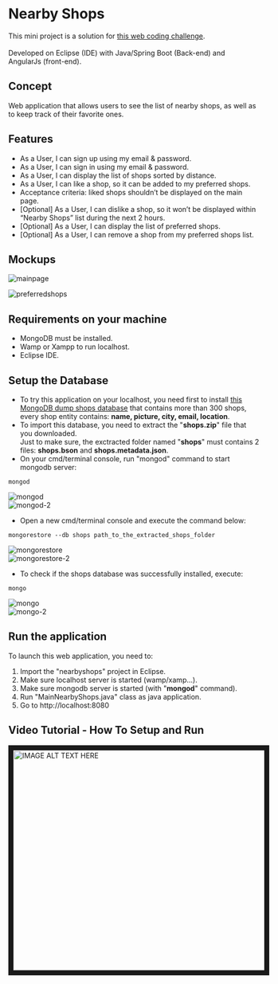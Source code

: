 # Nearby Shops

This mini project is a solution for [this web coding challenge](https://github.com/hiddenfounders/web-internship-cc).
<br/>
<br/>Developed on Eclipse (IDE) with Java/Spring Boot (Back-end) and AngularJs (front-end).

## Concept
Web application that allows users to see the list of nearby shops, as well as to keep track of their favorite ones.

## Features
- As a User, I can sign up using my email & password.
- As a User, I can sign in using my email & password.
- As a User, I can display the list of shops sorted by distance.
- As a User, I can like a shop, so it can be added to my preferred shops.
- Acceptance criteria: liked shops shouldn’t be displayed on the main page.
- [Optional] As a User, I can dislike a shop, so it won’t be displayed within “Nearby Shops” list during the next 2 hours.
- [Optional] As a User, I can display the list of preferred shops.
- [Optional] As a User, I can remove a shop from my preferred shops list.


## Mockups
![mainpage](https://user-images.githubusercontent.com/22826923/40513579-be12fb2c-5f95-11e8-8ac5-520e42e1f159.png)

![preferredshops](https://user-images.githubusercontent.com/22826923/40513600-ce7f0d70-5f95-11e8-95b9-33c7f8ad77a8.png)

## Requirements on your machine
- MongoDB must be installed.
- Wamp or Xampp to run localhost.
- Eclipse IDE.

## Setup the Database
- To try this application on your localhost, you need first to install [this MongoDB dump shops database](https://github.com/timpeace/nearby-shops/raw/master/shops.zip) that contains more than 300 shops, every shop entity contains: **name, picture, city, email, location**.
- To import this database, you need to extract the "**shops.zip**" file that you downloaded.
<br/>Just to make sure, the exctracted folder named "**shops**" must contains 2 files: **shops.bson** and **shops.metadata.json**.
- On your cmd/terminal console, run "mongod" command to start mongodb server:
```
mongod
```
![mongod](https://user-images.githubusercontent.com/22826923/40526292-1322f8ee-5fd5-11e8-81ce-92a14c5369b1.jpg)
<br/>
![mongod-2](https://user-images.githubusercontent.com/22826923/40526538-c2503d44-5fd6-11e8-84d7-af27f5d715ae.jpg)

- Open a new cmd/terminal console and execute the command below:
```
mongorestore --db shops path_to_the_extracted_shops_folder
```
![mongorestore](https://user-images.githubusercontent.com/22826923/40526296-1821217c-5fd5-11e8-8027-a568a16d4e56.jpg)
<br/>
![mongorestore-2](https://user-images.githubusercontent.com/22826923/40526541-c2d602bc-5fd6-11e8-86d1-55faea5f0dd2.jpg)

- To check if the shops database was successfully installed, execute:
```
mongo
```
![mongo](https://user-images.githubusercontent.com/22826923/40526540-c2aa5cc0-5fd6-11e8-9cab-743d02802aa9.jpg)
<br/>
![mongo-2](https://user-images.githubusercontent.com/22826923/40526539-c27d6350-5fd6-11e8-85fb-2dc3557d8ab5.jpg)

## Run the application
To launch this web application, you need to:
1. Import the "nearbyshops" project in Eclipse.
2. Make sure localhost server is started (wamp/xamp...).
3. Make sure mongodb server is started (with "**mongod**" command).
4. Run "MainNearbyShops.java" class as java application.
5. Go to http://localhost:8080

## Video Tutorial - How To Setup and Run

<a href="http://www.youtube.com/watch?feature=player_embedded&v=qsD8Fg0RQ70" target="_blank"><img src="https://user-images.githubusercontent.com/22826923/40578342-f864e980-6101-11e8-951d-9ebce8d8ef07.jpg" 
alt="IMAGE ALT TEXT HERE" width="720" height="442" border="10" /></a>
